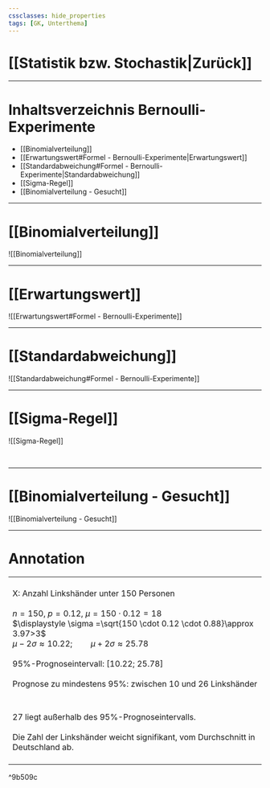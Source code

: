 ```yaml
---
cssclasses: hide_properties
tags: [GK, Unterthema]
---
```


# [[Statistik bzw. Stochastik|Zurück]]

___
# Inhaltsverzeichnis Bernoulli-Experimente

- [[Binomialverteilung]]
- [[Erwartungswert#Formel - Bernoulli-Experimente|Erwartungswert]]
- [[Standardabweichung#Formel - Bernoulli-Experimente|Standardabweichung]]
- [[Sigma-Regel]]
- [[Binomialverteilung - Gesucht]]

___
# [[Binomialverteilung]]

![[Binomialverteilung]]

___
# [[Erwartungswert]]

![[Erwartungswert#Formel - Bernoulli-Experimente]]

___
# [[Standardabweichung]]

![[Standardabweichung#Formel - Bernoulli-Experimente]]

___
# [[Sigma-Regel]]

![[Sigma-Regel]]

<br>

___
# [[Binomialverteilung - Gesucht]]

![[Binomialverteilung - Gesucht]]
___
# Annotation

|  |
| ---- |
| <br>X: Anzahl Linkshänder unter 150 Personen<br><br>$n=150,\ p=0.12,\ \mu =150\cdot 0.12=18$<br>$\displaystyle \sigma =\sqrt{150 \cdot 0.12 \cdot 0.88}\approx 3.97>3$<br>$\mu -2\sigma \approx 10.22; \qquad \mu +2\sigma \approx 25.78$<br><br>95%-Prognoseintervall: $[10.22;\ 25.78]$<br><br>Prognose zu mindestens 95%: zwischen 10 und 26 Linkshänder<br>$\quad$ |
| <br>27 liegt außerhalb des 95%-Prognoseintervalls.<br><br>Die Zahl der Linkshänder weicht signifikant, vom Durchschnitt in Deutschland ab.<br>$\qquad$  |

^9b509c

